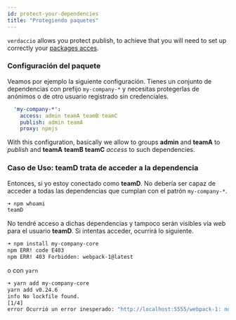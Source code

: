 ```yaml
---
id: protect-your-dependencies
title: "Protegiendo paquetes"
---
```

`verdaccio` allows you protect publish, to achieve that you will need to set up correctly your [packages acces](packages).

### Configuración del paquete

Veamos por ejemplo la siguiente configuración. Tienes un conjunto de dependencias con prefijo `my-company-*` y necesitas protegerlas de anónimos o de otro usuario registrado sin credenciales.

```yaml
  'my-company-*':
    access: admin teamA teamB teamC
    publish: admin teamA
    proxy: npmjs
```

With this configuration, basically we allow to groups **admin** and **teamA** to *publish* and **teamA** **teamB** **teamC** *access* to such dependencies.

### Caso de Uso: teamD trata de acceder a la dependencia

Entonces, si yo estoy conectado como **teamD**. No debería ser capaz de acceder a todas las dependencias que cumplan con el patrón `my-company-*`.

```bash
➜ npm whoami
teamD
```

No tendré acceso a dichas dependencias y tampoco serán visibles vía web para el usuario **teamD**. Si intentas acceder, ocurrirá lo siguiente.

```bash
➜ npm install my-company-core
npm ERR! code E403
npm ERR! 403 Forbidden: webpack-1@latest
```

o con `yarn`

```bash
➜ yarn add my-company-core
yarn add v0.24.6
info No lockfile found.
[1/4] 
error Ocurrió un error inesperado: "http://localhost:5555/webpack-1: no se les permite acceder al paquete my-company-core a usuarios no registrados".
```